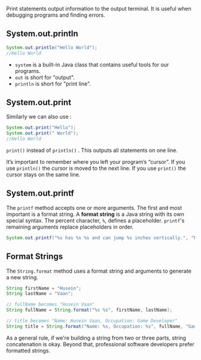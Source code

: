 Print statements output information to the output terminal. It is useful when debugging programs and finding errors.

## System.out.println

``` java
System.out.println("Hello World");
//Hello World
```

- `system`  is a built-in Java class that contains useful tools for our programs.
- `out`  is short for "output".
- `println`  is short for "print line".

## System.out.print

Similarly we can also use :
``` java
System.out.print("Hello");
System.out.print(" World");
//Hello World
```

`print()` instead of `println()` . This outputs all statements on one line.

It’s important to remember where you left your program’s “cursor”. If you use `println()` the cursor is moved to the next line. If you use `print()` the cursor stays on the same line.

## System.out.printf

The `printf` method accepts one or more arguments. The first and most important is a format string. A **format string** is a Java string with its own special syntax. The percent character, `%`, defines a placeholder. `printf`'s remaining arguments replace placeholders in order.

```java
System.out.printf("%s has %s %s and can jump %s inches vertically.", "Nomi", 3, "dogs", 37.68);
```

## Format Strings
The `String.format` method uses a format string and arguments to generate a new string.

```java
String firstName = "Husein";
String lastName = "Vaan";

// fullName becomes "Husein Vaan"
String fullName = String.format("%s %s", firstName, lastName); 

// title becomes "Name: Husein Vaan, Occupation: Game Developer"
String title = String.format("Name: %s, Occupation: %s", fullName, "Game Developer");
```

As a general rule, if we're building a string from two or three parts, string concatenation is okay. Beyond that, professional software developers prefer formatted strings.

